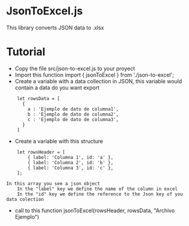 # JsonToExcel.js
This library converts JSON data to .xlsx

# Tutorial
 - Copy the file src/json-to-excel.js to your proyect
 - Import this function
    import { jsonToExcel } from './json-to-excel';
 - Create a variable with a data collection in JSON, this variable would contain a data do you want export
```
    let rowsData = [
      { 
        a : 'Ejemplo de dato de columna1', 
        b : 'Ejemplo de dato de columna2', 
        c : 'Ejemplo de dato de columna3', 
      }
    ]
```
 - Create a variable with this structure
```
    let rowsHeader = [
        { label: 'Columna 1', id: 'a' },
        { label: 'Columna 2', id: 'b' },
        { label: 'Columna 3', id: 'c' },
    ];
```
    In this array you see a json object
        In the "label" key we define the name of the column in excel
        In the "id" key we define the reference to the Json key of you data colection
 - call to this function jsonToExcel(rowsHeader, rowsData, "Archivo Ejemplo")
